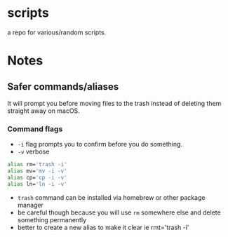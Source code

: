 # scripts

a repo for various/random scripts. 

# Notes

## Safer commands/aliases

It will prompt you before moving files to the trash instead of deleting them straight away on macOS.

### Command flags

- `-i` flag prompts you to confirm before you do something.
- `-v` verbose

```sh
alias rm='trash -i'
alias mv='mv -i -v'
alias cp='cp -i -v'
alias ln='ln -i -v'
```

- `trash` command can be installed via homebrew or other package manager
- be careful though because you will use `rm` somewhere else and delete something permanently
- better to create a new alias to make it clear ie rmt='trash -i'
